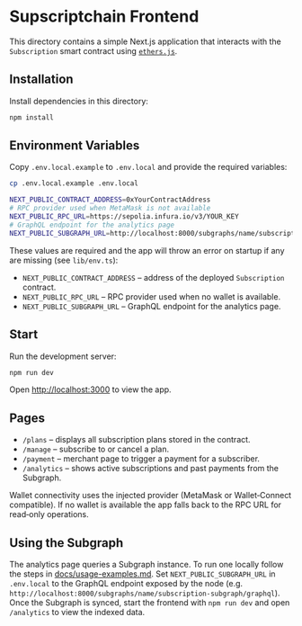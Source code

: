 # Supscriptchain Frontend

This directory contains a simple Next.js application that interacts with the
`Subscription` smart contract using [`ethers.js`](https://docs.ethers.org/).

## Installation

Install dependencies in this directory:

```bash
npm install
```

## Environment Variables

Copy `.env.local.example` to `.env.local` and provide the required variables:

```bash
cp .env.local.example .env.local

NEXT_PUBLIC_CONTRACT_ADDRESS=0xYourContractAddress
# RPC provider used when MetaMask is not available
NEXT_PUBLIC_RPC_URL=https://sepolia.infura.io/v3/YOUR_KEY
# GraphQL endpoint for the analytics page
NEXT_PUBLIC_SUBGRAPH_URL=http://localhost:8000/subgraphs/name/subscription-subgraph/graphql
```

These values are required and the app will throw an error on startup if any are missing (see `lib/env.ts`):

- `NEXT_PUBLIC_CONTRACT_ADDRESS` – address of the deployed `Subscription` contract.
- `NEXT_PUBLIC_RPC_URL` – RPC provider used when no wallet is available.
- `NEXT_PUBLIC_SUBGRAPH_URL` – GraphQL endpoint for the analytics page.

## Start

Run the development server:

```bash
npm run dev
```

Open [http://localhost:3000](http://localhost:3000) to view the app.

## Pages

- `/plans` – displays all subscription plans stored in the contract.
- `/manage` – subscribe to or cancel a plan.
- `/payment` – merchant page to trigger a payment for a subscriber.
- `/analytics` – shows active subscriptions and past payments from the Subgraph.

Wallet connectivity uses the injected provider (MetaMask or Wallet‑Connect
compatible). If no wallet is available the app falls back to the RPC URL for
read‑only operations.

## Using the Subgraph

The analytics page queries a Subgraph instance. To run one locally follow the
steps in [docs/usage-examples.md](../docs/usage-examples.md#running-the-subgraph-locally).
Set `NEXT_PUBLIC_SUBGRAPH_URL` in `.env.local` to the GraphQL endpoint exposed
by the node (e.g. `http://localhost:8000/subgraphs/name/subscription-subgraph/graphql`).
Once the Subgraph is synced, start the frontend with `npm run dev` and open
`/analytics` to view the indexed data.
